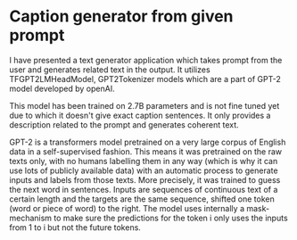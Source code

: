 # Caption generator from given prompt
I have presented a text generator application which takes prompt from the user and generates related text in the output.
It utilizes TFGPT2LMHeadModel, GPT2Tokenizer models which are a part of GPT-2 model developed by openAI.

This model has been trained on 2.7B parameters and is not fine tuned yet due to which it doesn't give exact caption sentences. It only provides a description related to the prompt and generates coherent text.

GPT-2 is a transformers model pretrained on a very large corpus of English data in a self-supervised fashion. This means it was pretrained on the raw texts only, with no humans labelling them in any way (which is why it can use lots of publicly available data) with an automatic process to generate inputs and labels from those texts. More precisely, it was trained to guess the next word in sentences.
Inputs are sequences of continuous text of a certain length and the targets are the same sequence, shifted one token (word or piece of word) to the right. The model uses internally a mask-mechanism to make sure the predictions for the token i only uses the inputs from 1 to i but not the future tokens.

